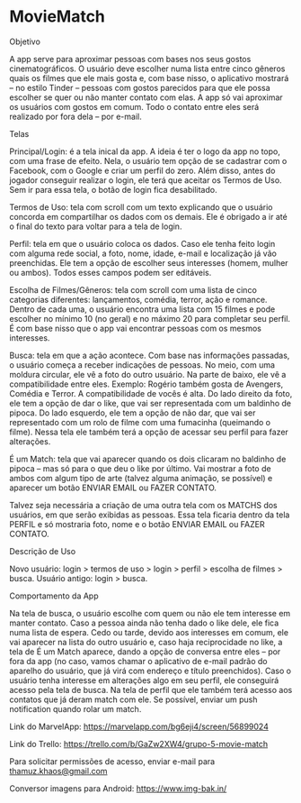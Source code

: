 # MovieMatch

Objetivo

A app serve para aproximar pessoas com bases nos seus gostos cinematográficos. O usuário deve escolher numa lista entre cinco gêneros quais os filmes que ele mais gosta e, com base nisso, o aplicativo mostrará – no estilo Tinder – pessoas com gostos parecidos para que ele possa escolher se quer ou não manter contato com elas. A app só vai aproximar os usuários com gostos em comum. Todo o contato entre eles será realizado por fora dela – por e-mail.

Telas

Principal/Login: é a tela inical da app. A ideia é ter o logo da app no topo, com uma frase de efeito. Nela, o usuário tem opção de se cadastrar com o Facebook, com o Google e criar um perfil do zero. Além disso, antes do jogador conseguir realizar o login, ele terá que aceitar os Termos de Uso. Sem ir para essa tela, o botão de login fica desabilitado.

Termos de Uso: tela com scroll com um texto explicando que o usuário concorda em compartilhar os dados com os demais. Ele é obrigado a ir até o final do texto para voltar para a tela de login.

Perfil: tela em que o usuário coloca os dados. Caso ele tenha feito login com alguma rede social, a foto, nome, idade, e-mail e localização já vão preenchidas. Ele tem a opção de escolher seus interesses (homem, mulher ou ambos). Todos esses campos podem ser editáveis.

Escolha de Filmes/Gêneros: tela com scroll com uma lista de cinco categorias diferentes: lançamentos, comédia, terror, ação e romance. Dentro de cada uma, o usuário encontra uma lista com 15 filmes e pode escolher no mínimo 10 (no geral) e no máximo 20 para completar seu perfil. É com base nisso que o app vai encontrar pessoas com os mesmos interesses.

Busca: tela em que a ação acontece. Com base nas informações passadas, o usuário começa a receber indicações de pessoas. No meio, com uma moldura circular, ele vê a foto do outro usuário. Na parte de baixo, ele vê a compatibilidade entre eles. Exemplo: Rogério também gosta de Avengers, Comédia e Terror. A compatibilidade de vocês é alta. Do lado direito da foto, ele tem a opção de dar o like, que vai ser representada com um baldinho de pipoca. Do lado esquerdo, ele tem a opção de não dar, que vai ser representado com um rolo de filme com uma fumacinha (queimando o filme). Nessa tela ele também terá a opção de acessar seu perfil para fazer alterações.

É um Match: tela que vai aparecer quando os dois clicaram no baldinho de pipoca – mas só para o que deu o like por último. Vai mostrar a foto de ambos com algum tipo de arte (talvez alguma animação, se possível) e aparecer um botão ENVIAR EMAIL ou FAZER CONTATO.

Talvez seja necessária a criação de uma outra tela com os MATCHS dos usuários, em que serão exibidas as pessoas. Essa tela ficaria dentro da tela PERFIL e só mostraria foto, nome e o botão ENVIAR EMAIL ou FAZER CONTATO.

Descrição de Uso

Novo usuário: login > termos de uso > login > perfil > escolha de filmes > busca.
Usuário antigo: login > busca.

Comportamento da App

Na tela de busca, o usuário escolhe com quem ou não ele tem interesse em manter contato. Caso a pessoa ainda não tenha dado o like dele, ele fica numa lista de espera. Cedo ou tarde, devido aos interesses em comum, ele vai aparecer na lista do outro usuário e, caso haja reciprocidade no like, a tela de É um Match aparece, dando a opção de conversa entre eles – por fora da app (no caso, vamos chamar o aplicativo de e-mail padrão do aparelho do usuário, que já virá com endereço e título preenchidos). Caso o usuário tenha interesse em alterações algo em seu perfil, ele conseguirá acesso pela tela de busca. Na tela de perfil que ele também terá acesso aos contatos que já deram match com ele. Se possível, enviar um push notification quando rolar um match.

Link do MarvelApp: https://marvelapp.com/bg6eji4/screen/56899024

Link do Trello: https://trello.com/b/GaZw2XW4/grupo-5-movie-match

Para solicitar permissões de acesso, enviar e-mail para thamuz.khaos@gmail.com

Conversor imagens para Android: https://www.img-bak.in/


